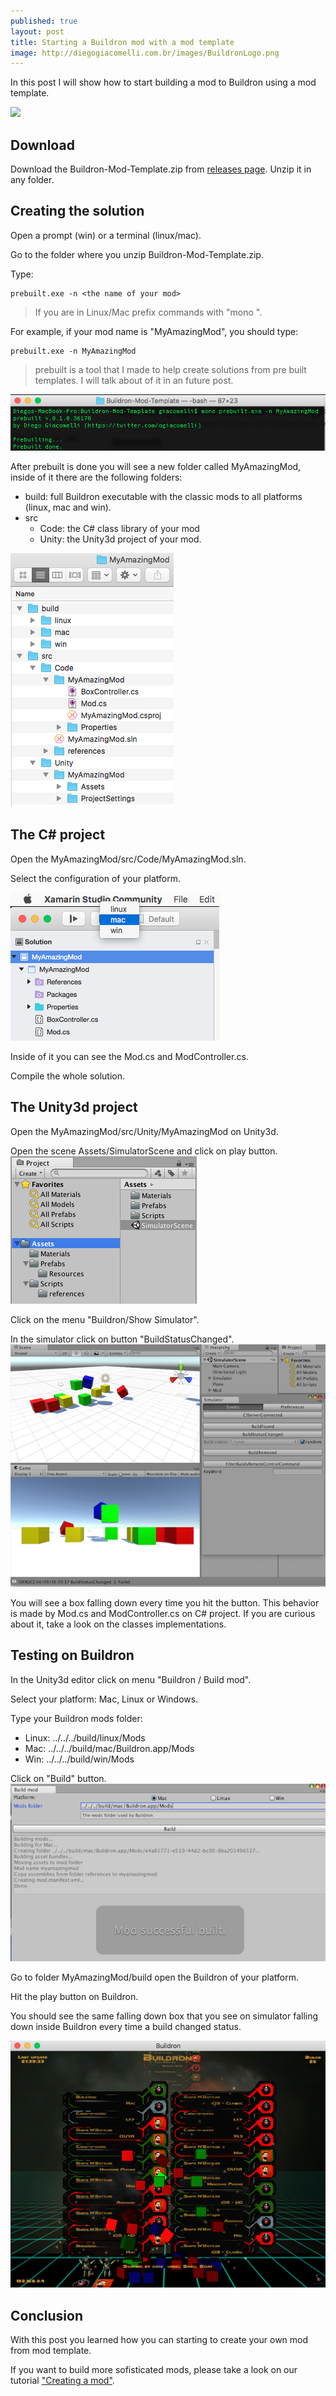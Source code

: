 ```yaml
---
published: true
layout: post
title: Starting a Buildron mod with a mod template
image: http://diegogiacomelli.com.br/images/BuildronLogo.png
---
```


In this post I will show how to start building a mod to Buildron using a mod template.

![](../images/BuildronModTemplateSimulation.gif)


## Download
Download the Buildron-Mod-Template.zip from [releases page](https://github.com/skahal/Buildron/releases).
Unzip it in any folder.

## Creating the solution
Open a prompt (win) or a terminal (linux/mac).

Go to the folder where you unzip Buildron-Mod-Template.zip.

Type:


```shell
prebuilt.exe -n <the name of your mod>
```

> If you are in Linux/Mac prefix commands with "mono ".

For example, if your mod name is "MyAmazingMod", you should type:

```shell
prebuilt.exe -n MyAmazingMod
```

> prebuilt is a tool that I made to help create solutions from pre built templates. I will talk about of it in an future post.

![](../images/BuildronModTemplatePrebuilt.png)

After prebuilt is done you will see a new folder called MyAmazingMod, inside of it there are the following folders:

* build: full Buildron executable with the classic mods to all platforms (linux, mac and win).
* src
	* Code: the C# class library of your mod
	* Unity: the Unity3d project of your mod.

![](../images/BuildronModTemplateFolders.png)
	 	 
## The C# project
Open the MyAmazingMod/src/Code/MyAmazingMod.sln.

Select the configuration of your platform.

![](../images/BuildronModTemplatePlatformConfiguration.png)

Inside of it you can see the Mod.cs and ModController.cs.

Compile the whole solution.

## The Unity3d project
Open the MyAmazingMod/src/Unity/MyAmazingMod on Unity3d.

Open the scene Assets/SimulatorScene and click on play button.
![](../images/BuildronModTemplateSimulatorScene.png)

Click on the menu "Buildron/Show Simulator".

In the simulator click on button "BuildStatusChanged".
![](../images/BuildronModTemplateSimulator.png)

You will see a box falling down every time you hit the button. This behavior is made by Mod.cs and ModController.cs on C# project. If you are curious about it, take a look on the classes implementations.


## Testing on Buildron
In the Unity3d editor click on menu "Buildron / Build mod".

Select your platform: Mac, Linux or Windows.

Type your Buildron mods folder:

* Linux: ../../../build/linux/Mods
* Mac: ../../../build/mac/Buildron.app/Mods
* Win: ../../../build/win/Mods

Click on "Build" button.
![](../images/BuildronModTemplateBuildMod.png)

Go to folder MyAmazingMod/build open the Buildron of your platform.

Hit the play button on Buildron.

You should see the same falling down box that you see on simulator falling down inside Buildron every time a build changed status.

![](../images/BuildronModTemplateBuildronTest.png) 


## Conclusion
With this post you learned how you can starting to create your own mod from mod template.

If you want to build more sofisticated mods, please take a look on our tutorial ["Creating a mod"](https://github.com/skahal/buildron/wiki/mods-tutorial-creating-a-mod).